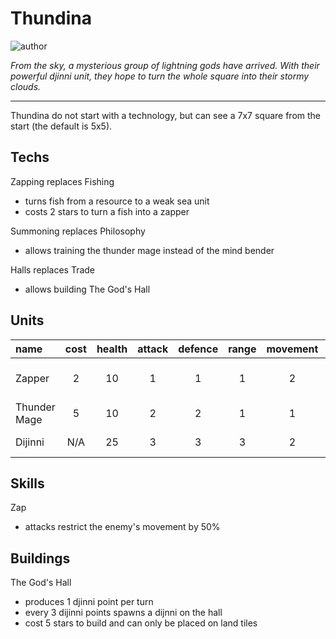 # Thundina

![author](https://img.shields.io/badge/author-Joxtoez%236691-%237289DA)

*From the sky, a mysterious group of lightning gods have arrived. With their powerful djinni unit, they hope to turn the whole square into their stormy clouds.*

---

Thundina do not start with a technology, but can see a 7x7 square from the start (the default is 5x5).

## Techs

Zapping replaces Fishing
- turns fish from a resource to a weak sea unit
- costs 2 stars to turn a fish into a zapper

Summoning replaces Philosophy
- allows training the thunder mage instead of the mind bender

Halls replaces Trade
- allows building The God's Hall

## Units

| name | cost | health | attack | defence | range | movement | skills |
|:-----|:----:|:------:|:------:|:-------:|:-----:|:--------:|:-------|
| Zapper | 2 | 10 | 1 | 1 | 1 | 2 | Dash, Swim, Zap |
| Thunder Mage | 5 | 10 | 2 | 2 | 1 | 1 | Splash |
| Dijinni | N/A | 25 | 3 | 3 | 3 | 2 | Dash, Swim |

## Skills

Zap
- attacks restrict the enemy's movement by 50%

## Buildings

The God's Hall
- produces 1 djinni point per turn
- every 3 dijinni points spawns a dijnni on the hall
- cost 5 stars to build and can only be placed on land tiles
